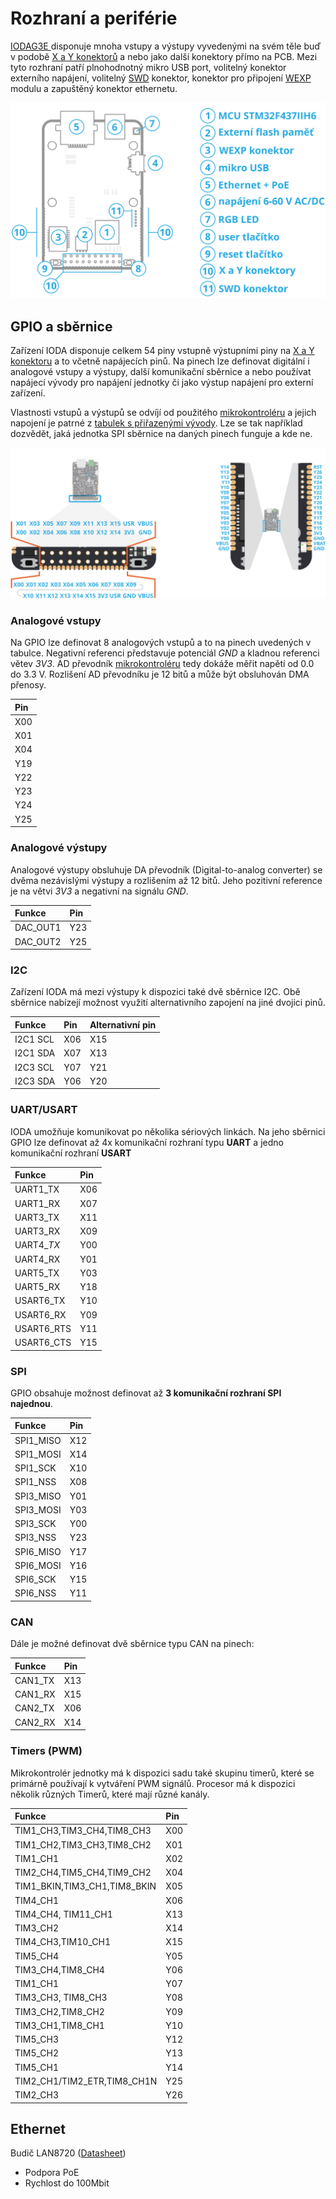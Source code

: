 # Rozhraní a periférie

[IODAG3E ](./)disponuje mnoha vstupy a výstupy vyvedenými na svém těle buď v podobě [X a Y konektorů](../../rozsirujici-moduly/#x-konektor-a-y-konektor) a nebo jako další konektory přímo na PCB. Mezi tyto rozhraní patří plnohodnotný mikro USB port, volitelný konektor externího napájení, volitelný [SWD](../../../programovani-hw/offline-programovani/) konektor, konektor pro připojení [WEXP ](../../ostatni/wexp.md)modulu a zapuštěný konektor ethernetu.

![Rozm&#xED;st&#x11B;n&#xED; konektor&#x16F; a rozhran&#xED; na z&#xE1;kladn&#xED; jednotce IODAG3E.](../../../../.gitbook/assets/nakres-ioda-viktor%20%281%29.svg)

## GPIO a sběrnice

Zařízení IODA disponuje celkem 54 piny vstupně výstupními piny na [X a Y konektoru](../../rozsirujici-moduly/#x-konektor-a-y-konektor) a to včetně napájecích pinů. Na pinech lze definovat digitální i analogové vstupy a výstupy, další komunikační sběrnice a nebo používat napájecí vývody pro napájení jednotky či jako výstup napájení pro externí zařízení.

Vlastnosti vstupů a výstupů se odvíjí od použitého [mikrokontroléru](http://www.st.com/content/ccc/resource/technical/document/datasheet/fd/8c/0a/19/13/8f/41/99/DM00077036.pdf/files/DM00077036.pdf/jcr:content/translations/en.DM00077036.pdf) a jejich napojení je patrné z [tabulek s přiřazenými vývody](konektor-x-a-y.md). Lze se tak například dozvědět, jaká jednotka SPI sběrnice na daných pinech funguje a kde ne. 

![P&#x159;&#xED;klad X konektoru \(vlevo\) a Y konektory \(vpravo\) na z&#xE1;kladn&#xED; desce IODAG3E.](../../../../.gitbook/assets/x_y_conn%20%281%29.png)

### Analogové vstupy

Na GPIO lze definovat 8 analogových vstupů a to na pinech uvedených v tabulce. Negativní referenci představuje potenciál _GND_ a kladnou referenci větev _3V3_. AD převodník [mikrokontroléru](http://www.st.com/content/ccc/resource/technical/document/datasheet/fd/8c/0a/19/13/8f/41/99/DM00077036.pdf/files/DM00077036.pdf/jcr:content/translations/en.DM00077036.pdf) tedy dokáže měřit napětí od 0.0 do 3.3 V. Rozlišení AD převodníku je 12 bitů a může být obsluhován DMA přenosy.

| Pin |
| :--- |
| X00 |
| X01 |
| X04 |
| Y19 |
| Y22 |
| Y23 |
| Y24 |
| Y25 |

### Analogové výstupy

Analogové výstupy obsluhuje DA převodník \(Digital-to-analog converter\) se dvěma nezávislými výstupy a rozlišením až 12 bitů. Jeho pozitivní reference je na větvi _3V3_ a negativní na signálu _GND_.

| Funkce | Pin |
| :--- | :--- |
| DAC\_OUT1 | Y23 |
| DAC\_OUT2 | Y25 |

### I2C

Zařízení IODA má mezi výstupy k dispozici také dvě sběrnice I2C. Obě sběrnice nabízejí možnost využití alternativního zapojení na jiné dvojici pinů.

| **Funkce**  | **Pin** | **Alternativní pin** |
| :--- | :--- | :--- |
| I2C1 SCL | X06 | X15 |
| I2C1 SDA | X07 | X13 |
| I2C3 SCL | Y07 | Y21 |
| I2C3 SDA | Y06 | Y20 |

### UART/USART

IODA umožňuje komunikovat po několika sériových linkách. Na jeho sběrnici GPIO lze definovat až 4x komunikační rozhraní typu **UART** a jedno komunikační rozhraní **USART**

| **Funkce** | **Pin** |
| :--- | :--- |
| UART1\_TX | X06 |
| UART1\_RX | X07 |
| UART3\_TX | X11 |
| UART3\_RX | X09 |
| UART4\__TX_   | Y00 |
| UART4\_RX | Y01 |
| UART5\_TX | Y03 |
| UART5\_RX | Y18 |
| USART6\_TX | Y10 |
| USART6\_RX | Y09 |
| USART6\_RTS | Y11 |
| USART6\_CTS | Y15 |

### SPI

GPIO obsahuje možnost definovat až **3 komunikační rozhraní SPI najednou**.

| Funkce | Pin |
| :--- | :--- |
| SPI1\_MISO | X12 |
| SPI1\_MOSI | X14 |
| SPI1\_SCK | X10 |
| SPI1\_NSS | X08 |
| SPI3\_MISO | Y01 |
| SPI3\_MOSI | Y03 |
| SPI3\_SCK | Y00 |
| SPI3\_NSS | Y23 |
| SPI6\_MISO | Y17 |
| SPI6\_MOSI | Y16 |
| SPI6\_SCK | Y15 |
| SPI6\_NSS | Y11 |

### CAN

Dále je možné definovat dvě sběrnice typu CAN na pinech:

| Funkce | Pin |
| :--- | :--- |
| CAN1\_TX | X13 |
| CAN1\_RX | X15 |
| CAN2\_TX | X06 |
| CAN2\_RX | X14 |

### Timers \(PWM\)

Mikrokontrolér jednotky má k dispozici sadu také skupinu timerů, které se primárně používají k vytváření PWM signálů. Procesor má k dispozici několik různých Timerů, které mají různé kanály.

| Funkce | Pin |
| :--- | :--- |
| TIM1\_CH3,TIM3\_CH4,TIM8\_CH3 | X00 |
| TIM1\_CH2,TIM3\_CH3,TIM8\_CH2 | X01 |
| TIM1\_CH1 | X02 |
| TIM2\_CH4,TIM5\_CH4,TIM9\_CH2 | X04 |
| TIM1\_BKIN,TIM3\_CH1,TIM8\_BKIN | X05 |
| TIM4\_CH1 | X06 |
| TIM4\_CH4, TIM11\_CH1 | X13 |
| TIM3\_CH2 | X14 |
| TIM4\_CH3,TIM10\_CH1 | X15 |
| TIM5\_CH4 | Y05 |
| TIM3\_CH4,TIM8\_CH4 | Y06 |
| TIM1\_CH1 | Y07 |
| TIM3\_CH3, TIM8\_CH3 | Y08 |
| TIM3\_CH2,TIM8\_CH2 | Y09 |
| TIM3\_CH1,TIM8\_CH1 | Y10 |
| TIM5\_CH3 | Y12 |
| TIM5\_CH2 | Y13 |
| TIM5\_CH1 | Y14 |
| TIM2\_CH1/TIM2\_ETR,TIM8\_CH1N | Y25 |
| TIM2\_CH3 | Y26 |

## Ethernet

Budič LAN8720 \([Datasheet](http://ww1.microchip.com/downloads/en/DeviceDoc/8720a.pdf)\)

* Podpora PoE
* Rychlost do 100Mbit

## 

